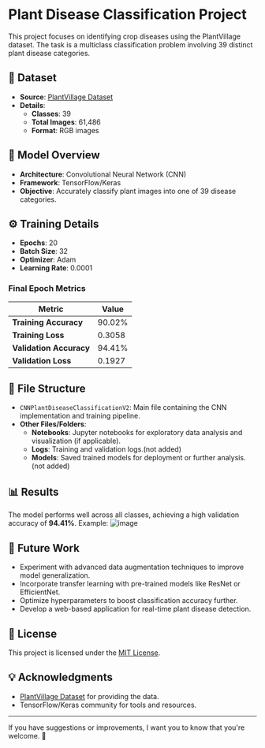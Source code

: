 # Plant Disease Classification Project

This project focuses on identifying crop diseases using the PlantVillage dataset. The task is a multiclass classification problem involving 39 distinct plant disease categories.

## 🌱 Dataset

- **Source**: [PlantVillage Dataset](https://data.mendeley.com/datasets/tywbtsjrjv/1)
- **Details**:
  - **Classes**: 39
  - **Total Images**: 61,486
  - **Format**: RGB images

## 🧠 Model Overview

- **Architecture**: Convolutional Neural Network (CNN)
- **Framework**: TensorFlow/Keras
- **Objective**: Accurately classify plant images into one of 39 disease categories.

## ⚙️ Training Details

- **Epochs**: 20
- **Batch Size**: 32
- **Optimizer**: Adam
- **Learning Rate**: 0.0001

### Final Epoch Metrics
| Metric              | Value   |
|---------------------|---------|
| **Training Accuracy**  | 90.02%  |
| **Training Loss**      | 0.3058  |
| **Validation Accuracy**| 94.41%  |
| **Validation Loss**    | 0.1927  |

## 📂 File Structure

- `CNNPlantDiseaseClassificationV2`: Main file containing the CNN implementation and training pipeline.
- **Other Files/Folders**:
  - **Notebooks**: Jupyter notebooks for exploratory data analysis and visualization (if applicable).
  - **Logs**: Training and validation logs.(not added)
  - **Models**: Saved trained models for deployment or further analysis.(not added)

## 📊 Results

The model performs well across all classes, achieving a high validation accuracy of **94.41%**.
Example: ![image](https://github.com/user-attachments/assets/5c4b3a9e-b461-40b9-b24e-0e87e68fd913)


## 🔭 Future Work

- Experiment with advanced data augmentation techniques to improve model generalization.
- Incorporate transfer learning with pre-trained models like ResNet or EfficientNet.
- Optimize hyperparameters to boost classification accuracy further.
- Develop a web-based application for real-time plant disease detection.

## 📜 License

This project is licensed under the [MIT License](LICENSE).

## 💡 Acknowledgments

- [PlantVillage Dataset](https://www.kaggle.com/emmarex/plantdisease) for providing the data.
- TensorFlow/Keras community for tools and resources.

---

If you have suggestions or improvements, I want you to know that you're welcome. 🌟
